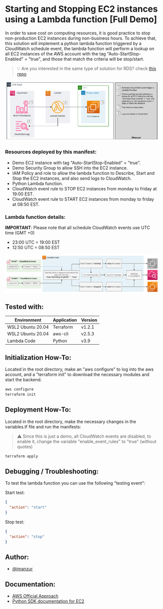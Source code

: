 # Starting and Stopping EC2 instances using a Lambda function [Full Demo]

In order to save cost on computing resources, it is good practice to stop non-production EC2 instances during non-business hours. To achieve that, this solution will implement a python lambda function triggered by a CloudWatch schedule event, the lambda function will perform a lookup on all EC2 instances of the AWS account with the tag "Auto-StartStop-Enabled" = "true", and those that match the criteria will be stop/start.

> :bulb: Are you interested in the same type of solution for RDS? check [this repo](https://github.com/JManzur/StartStopRDS)

![App Screenshot](images/Auto-StartStop-Demo-EC2.drawio.png)

### **Resources deployed by this manifest**:
- Demo EC2 instance with tag "Auto-StartStop-Enabled" = "true".
- Demo Security Group to allow SSH into the EC2 instance.
- IAM Policy and role to allow the lambda function to Describe, Start and Stop the EC2 instances, and also send logs to CloudWatch.
- Python Lambda function. 
- CloudWatch event rule to STOP EC2 instances from monday to friday at 19:00 EST.
- CloudWatch event rule to START EC2 instances from monday to friday at 08:50 EST.

### **Lambda function details**:

**IMPORTANT**: Please note that all schedule CloudWatch events use UTC time (GMT +0)
- 23:00 UTC = 19:00 EST
- 12:50 UTC = 08:50 EST

![App Screenshot](images/Auto-StartStop-Demo-EC2-Lambda.drawio.png)

## Tested with: 

| Environment | Application | Version  |
| ----------------- |-----------|---------|
| WSL2 Ubuntu 20.04 | Terraform | v1.2.1  |
| WSL2 Ubuntu 20.04 | aws-cli | v2.5.3  |
| Lambda Code | Python | v3.9  |

## Initialization How-To:

Located in the root directory, make an "aws configure" to log into the aws account, and a "terraform init" to download the necessary modules and start the backend.

```bash
aws configure
terraform init
```

## Deployment How-To:

Located in the root directory, make the necessary changes in the variables.tf file and run the manifests:

> :warning: Since this is just a demo, all CloudWatch events are disabled, to enable it, change the variable "enable_event_rules" to "true" (without quotes)

```bash
terraform apply
```

## Debugging / Troubleshooting:

To test the lambda function you can use the following "testing event":

Start test:
```json
{
  "action": "start"
}
```

Stop test:
```json
{
  "action": "stop"
}
```

## Author:

- [@jmanzur](https://jmanzur.com/)

## Documentation:

- [AWS Official Approach](https://aws.amazon.com/es/premiumsupport/knowledge-center/start-stop-lambda-cloudwatch/)
- [Python SDK documentation for EC2](https://boto3.amazonaws.com/v1/documentation/api/latest/reference/services/ec2.html)